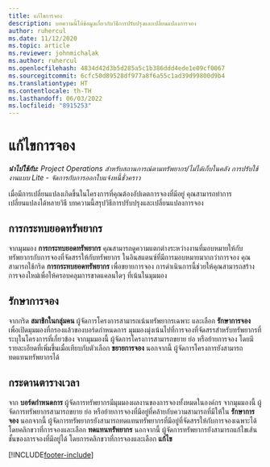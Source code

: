 ```yaml
---
title: แก้ไขการจอง
description: บทความนี้ให้ข้อมูลเกี่ยวกับวิธีการปรับปรุงและเปลี่ยนแปลงการจอง
author: ruhercul
ms.date: 11/12/2020
ms.topic: article
ms.reviewer: johnmichalak
ms.author: ruhercul
ms.openlocfilehash: 4834d42d3b5d285a5c1b386ddd4ede1e09cf0067
ms.sourcegitcommit: 6cfc50d89528df977a8f6a55c1ad39d99800d9b4
ms.translationtype: HT
ms.contentlocale: th-TH
ms.lasthandoff: 06/03/2022
ms.locfileid: "8915253"
---
```

# <a name="edit-bookings"></a>แก้ไขการจอง

_**นำไปใช้กับ:** Project Operations สำหรับสถานการณ์ตามทรัพยากร/ไม่ได้เก็บในคลัง การปรับใช้งานแบบ Lite - จัดการกับการออกใบแจ้งหนี้ชั่วคราว_


เมื่อมีการเปลี่ยนแปลงเกิดขึ้นในโครงการที่คุณต้องอัปเดตการจองที่มีอยู่ คุณสามารถทำการเปลี่ยนแปลงได้หลายวิธี บทความนี้สรุปวิธีการปรับปรุงและเปลี่ยนแปลงการจอง

## <a name="resource-reconciliation"></a>การกระทบยอดทรัพยากร

จากมุมมอง **การกระทบยอดทรัพยากร** คุณสามารถดูความแตกต่างระหว่างงานที่มอบหมายให้กับทรัพยากรกับการจองที่จัดสรรให้กับทรัพยากร ในอินสแตนซ์ที่มีการมอบหมายมากกว่าการจอง คุณสามารถใช้กริด **การกระทบยอดทรัพยากร** เพื่อขยายการจอง การดำเนินการนี้ช่วยให้คุณสามารถสร้างการจองใหม่เพื่อให้ครอบคลุมการขาดแคลนใดๆ ที่เน้นในมุมมอง

## <a name="maintain-bookings"></a>รักษาการจอง

จากกริด **สมาชิกในกลุ่มคน** ผู้จัดการโครงการสามารถเน้นทรัพยากรเฉพาะ และเลือก **รักษาการจอง** เพื่อเปิดมุมมองที่กรองแล้วของบอร์ดกำหนดการ มุมมองมุ่งเน้นไปที่การจองที่จัดสรรสำหรับทรัพยากรที่ระบุในโครงการที่เกี่ยวข้อง จากมุมมองนี้ ผู้จัดการโครงการสามารถขยาย ย่อ หรือย้ายการจอง โดยมีรายละเอียดที่เพิ่มขึ้นเมื่อเทียบกับตัวเลือก **ขยายการจอง** นอกจากนี้ ผู้จัดการโครงการยังสามารถทดแทนทรัพยากรได้

## <a name="schedule-board"></a>กระดานตารางเวลา

จาก **บอร์ดกำหนดการ** ผู้จัดการทรัพยากรมีมุมมองผลงานของการจองทั้งหมดในองค์กร จากมุมมองนี้ ผู้จัดการทรัพยากรสามารถขยาย ย่อ หรือย้ายการจองที่มีอยู่ที่คล้ายกับความสามารถที่มีให้ใน **รักษาการจอง** นอกจากนี้ ผู้จัดการทรัพยากรยังสามารถทดแทนทรัพยากรที่มีอยู่ที่จัดสรรให้กับการจองเฉพาะได้ โดยคลิกขวาที่การจองและเลือก **ทดแทนทรัพยากร** นอกจากนี้ ผู้จัดการทรัพยากรยังสามารถแก้ไขเส้นชั้นของการจองที่มีอยู่ได้ โดยการคลิกขวาที่การจองและเลือก **แก้ไข**


[!INCLUDE[footer-include](../includes/footer-banner.md)]